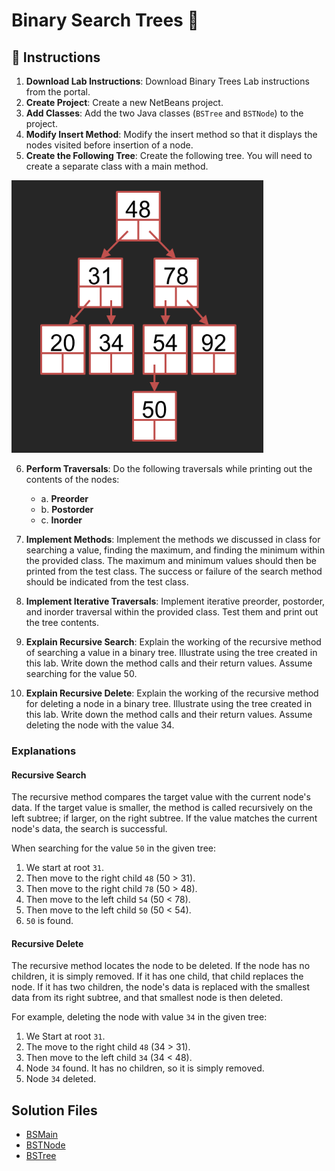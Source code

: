 # Binary Search Trees 🌳

## 📝 Instructions

1. **Download Lab Instructions**: Download Binary Trees Lab instructions from the portal.
2. **Create Project**: Create a new NetBeans project.
3. **Add Classes**: Add the two Java classes (`BSTree` and `BSTNode`) to the project.
4. **Modify Insert Method**: Modify the insert method so that it displays the nodes visited before insertion of a node.
5. **Create the Following Tree**: Create the following tree. You will need to create a separate class with a main method.


![img.png](img.png)


6. **Perform Traversals**: Do the following traversals while printing out the contents of the nodes:
    - a. **Preorder**
    - b. **Postorder**
    - c. **Inorder**

7. **Implement Methods**: Implement the methods we discussed in class for searching a value, finding the maximum, and finding the minimum within the provided class. The maximum and minimum values should then be printed from the test class. The success or failure of the search method should be indicated from the test class.

8. **Implement Iterative Traversals**: Implement iterative preorder, postorder, and inorder traversal within the provided class. Test them and print out the tree contents.

9. **Explain Recursive Search**: Explain the working of the recursive method of searching a value in a binary tree. Illustrate using the tree created in this lab. Write down the method calls and their return values. Assume searching for the value 50.

10. **Explain Recursive Delete**: Explain the working of the recursive method for deleting a node in a binary tree. Illustrate using the tree created in this lab. Write down the method calls and their return values. Assume deleting the node with the value 34.


### Explanations

#### Recursive Search

The recursive method compares the target value with the current node's data. If the target value is smaller, the method is called recursively on the left subtree; if larger, on the right subtree. If the value matches the current node's data, the search is successful.

When searching for the value `50` in the given tree:

1. We start at root `31`.
2. Then move to the right child `48` (50 > 31).
3. Then move to the right child `78` (50 > 48).
4. Then move to the left child `54` (50 < 78).
5. Then move to the left child `50` (50 < 54).
6. `50` is found.

#### Recursive Delete

The recursive method locates the node to be deleted. If the node has no children, it is simply removed. If it has one child, that child replaces the node. If it has two children, the node's data is replaced with the smallest data from its right subtree, and that smallest node is then deleted.

For example, deleting the node with value `34` in the given tree:

1. We Start at root `31`.
2. The move to the right child `48` (34 > 31).
3. Then move to the left child `34` (34 < 48).
4. Node `34` found. It has no children, so it is simply removed.
5. Node `34` deleted.

## Solution Files
   - [BSMain](BSMain.java)
   - [BSTNode](BSTNode.java)
   - [BSTree](BSTree.java)